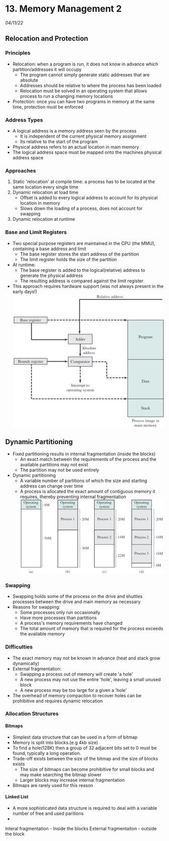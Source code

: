 # 13. Memory Management 2
_04/11/22_

## Relocation and Protection
### Principles
- Relocation: when a program is run, it does not know in advance which partition/addresses it will occupy
	- The program cannot simply generate static addresses that are absolute
	- Addresses should be relative to where the process has been loaded
	- Relocation must be solved in an operating system that allows process to run a changing memory locations
- Protection: once you can have two programs in memory at the same time, protection must be enforced

### Address Types
- A logical address is a memory address seen by the process
	- It is independent of the current physical memory assignment
	- Its relative to the start of the program
- Physical address refers to an actual location in main memory
- The logical address space must be mapped onto the machines physical address space

### Approaches
1. Static 'relocation' at compile time: a process has to be located at the same location every single time
2. Dynamic relocation at load time
	- Offset is added to every logical address to account for its physical location in memory
	- Slows down the loading of a process, does not account for swapping
3. Dynamic relocation at runtime

### Base and Limit Registers
- Two special purpose registers are maintained in the CPU (the MMU), containing a base address and limit
	- The base register stores the start address of the partition
	- The limit register holds the size of the partition
- At runtime:
	- The base register is added to the logical(relative) address to generate the physical address
	- The resulting address is compared against the limit register
- This approach requires hardware support  (was not always present in the early days!)
![](../_resources/Pasted%20image%2020221104111004.png)

## Dynamic Partitioning
- Fixed partitioning results in internal fragmentation (inside the blocks)
	- An exact match between the requirements of the process and the available partitions may not exist
	- The partition may not be used entirely
- Dynamic partitioning
	- A variable number of partitions of which the size and starting address can change over time
	- A process is allocated the exact amount of contiguous memory it requires, thereby preventing internal fragmentation
![](../_resources/Pasted%20image%2020221104112610.png)

### Swapping
- Swapping holds some of the process on the drive and shuttles processes between the drive and main memory as necessary
- Reasons for swapping:
	- Some processes only run occasionally
	- Have more processes than partitions
	- A process's memory requirements have changed
	- The total amount of memory that is required for the process exceeds the available memory 
### Difficulties
- The exact memory may not be known in advance (heat and stack grow dynamically)
- External fragmentation:
	- Swapping a process out of memory will create 'a hole'
	- A new process may not use the entire 'hole', leaving a small unused block
	- A new process may be too large for a given a 'hole'
- The overhead of memory compaction to recover holes can be prohibitive and requires dynamic relocation 

### Allocation Structures
#### Bitmaps
- Simplest data structure that can be used in a form of bitmap
- Memory is split into blocks.(e.g 4kb size)
- To find a hole(128K) then a group of 32 adjacent bits set to 0 must be found, typically a long operation.
- Trade-off exists between the size of the bitmap and the size of blocks exists
	- The size of bitmaps can become prohibitive for small blocks and may make searching the bitmap slower
	- Larger blocks may increase internal fragmentation
- Bitmaps are rarely used for this reason

#### Linked List
- A more sophisticated data structure is required to deal with a variable number of free and used paritions
- 

Interal fragmentation - Inside the blocks
External fragmentaiton - outside the block